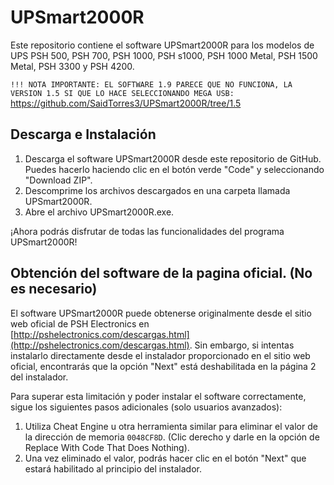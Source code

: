 # UPSmart2000R

Este repositorio contiene el software UPSmart2000R para los modelos de UPS PSH 500, PSH 700, PSH 1000, PSH s1000, PSH 1000 Metal, PSH 1500 Metal, PSH 3300 y PSH 4200.

```!!! NOTA IMPORTANTE: EL SOFTWARE 1.9 PARECE QUE NO FUNCIONA, LA VERSION 1.5 SI QUE LO HACE SELECCIONANDO MEGA USB: ``` https://github.com/SaidTorres3/UPSmart2000R/tree/1.5

## Descarga e Instalación

1. Descarga el software UPSmart2000R desde este repositorio de GitHub. Puedes hacerlo haciendo clic en el botón verde "Code" y seleccionando "Download ZIP".
2. Descomprime los archivos descargados en una carpeta llamada UPSmart2000R.
3. Abre el archivo UPSmart2000R.exe.

¡Ahora podrás disfrutar de todas las funcionalidades del programa UPSmart2000R!


## Obtención del software de la pagina oficial. (No es necesario)

El software UPSmart2000R puede obtenerse originalmente desde el sitio web oficial de PSH Electronics en [http://pshelectronics.com/descargas.html](http://pshelectronics.com/descargas.html). Sin embargo, si intentas instalarlo directamente desde el instalador proporcionado en el sitio web oficial, encontrarás que la opción "Next" está deshabilitada en la página 2 del instalador.

Para superar esta limitación y poder instalar el software correctamente, sigue los siguientes pasos adicionales (solo usuarios avanzados):

1. Utiliza Cheat Engine u otra herramienta similar para eliminar el valor de la dirección de memoria ```0048CF8D```. (Clic derecho y darle en la opción de Replace With Code That Does Nothing).
2. Una vez eliminado el valor, podrás hacer clic en el botón "Next" que estará habilitado al principio del instalador.
